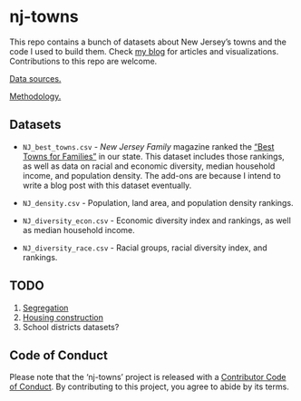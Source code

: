 
<!-- README.md is generated from README.Rmd. Please edit that file -->

# nj-towns

This repo contains a bunch of datasets about New Jersey’s towns and the
code I used to build them. Check [my blog](https://everetr.github.io/)
for articles and visualizations. Contributions to this repo are welcome.

[Data sources.](data/data_sources.md)

[Methodology.](reports/Methodology.md)

## Datasets

  - `NJ_best_towns.csv` - *New Jersey Family* magazine ranked the [“Best
    Towns for
    Families”](https://www.njfamily.com/new-jerseys-best-towns-for-families-the-list-2019/)
    in our state. This dataset includes those rankings, as well as data
    on racial and economic diversity, median household income, and
    population density. The add-ons are because I intend to write a blog
    post with this dataset eventually.

  - `NJ_density.csv` - Population, land area, and population density
    rankings.

  - `NJ_diversity_econ.csv` - Economic diversity index and rankings, as
    well as median household income.

  - `NJ_diversity_race.csv` - Racial groups, racial diversity index, and
    rankings.

## TODO

1.  [Segregation](https://fivethirtyeight.com/features/the-most-diverse-cities-are-often-the-most-segregated/)
2.  [Housing
    construction](https://www.census.gov/econ/construction.html)
3.  School districts datasets?

## Code of Conduct

Please note that the ‘nj-towns’ project is released with a [Contributor
Code of Conduct](CODE_OF_CONDUCT.md). By contributing to this project,
you agree to abide by its terms.
